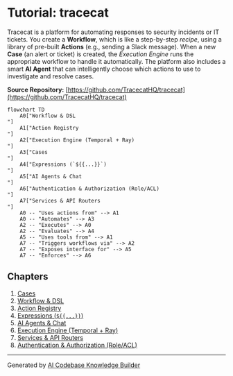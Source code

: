 # Tutorial: tracecat

Tracecat is a platform for automating responses to security incidents or IT tickets.
You create a **Workflow**, which is like a step-by-step *recipe*, using a library of pre-built **Actions** (e.g., sending a Slack message).
When a new **Case** (an alert or ticket) is created, the *Execution Engine* runs the appropriate workflow to handle it automatically.
The platform also includes a smart **AI Agent** that can intelligently choose which actions to use to investigate and resolve cases.


**Source Repository:** [https://github.com/TracecatHQ/tracecat](https://github.com/TracecatHQ/tracecat)

```mermaid
flowchart TD
    A0["Workflow & DSL
"]
    A1["Action Registry
"]
    A2["Execution Engine (Temporal + Ray)
"]
    A3["Cases
"]
    A4["Expressions (`${{...}}`)
"]
    A5["AI Agents & Chat
"]
    A6["Authentication & Authorization (Role/ACL)
"]
    A7["Services & API Routers
"]
    A0 -- "Uses actions from" --> A1
    A0 -- "Automates" --> A3
    A2 -- "Executes" --> A0
    A2 -- "Evaluates" --> A4
    A5 -- "Uses tools from" --> A1
    A7 -- "Triggers workflows via" --> A2
    A7 -- "Exposes interface for" --> A5
    A7 -- "Enforces" --> A6
```

## Chapters

1. [Cases
](01_cases_.md)
2. [Workflow & DSL
](02_workflow___dsl_.md)
3. [Action Registry
](03_action_registry_.md)
4. [Expressions (`${{...}}`)
](04_expressions______________.md)
5. [AI Agents & Chat
](05_ai_agents___chat_.md)
6. [Execution Engine (Temporal + Ray)
](06_execution_engine__temporal___ray__.md)
7. [Services & API Routers
](07_services___api_routers_.md)
8. [Authentication & Authorization (Role/ACL)
](08_authentication___authorization__role_acl__.md)


---

Generated by [AI Codebase Knowledge Builder](https://github.com/The-Pocket/Tutorial-Codebase-Knowledge)